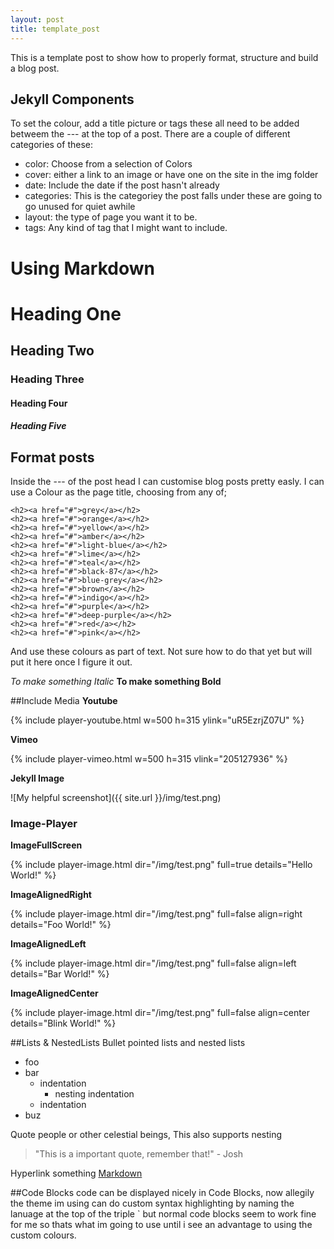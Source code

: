 ```yaml
---
layout: post
title: template_post
---
```


This is a template post to show how to properly format, structure and build a blog post.

## Jekyll Components
To set the colour, add a title picture or tags these all need to be added betweem the --- at the top of a post. There are a couple
of different categories of these:
* color: Choose from a selection of Colors
* cover: either a link to an image or have one on the site in the img folder
* date: Include the date if the post hasn't already
* categories: This is the categoriey the post falls under these are going to go unused for quiet awhile
* layout: the type of page you want it to be.
* tags: Any kind of tag that I might want to include.

# Using Markdown 

# Heading One
## Heading Two
### Heading Three
#### Heading Four
##### Heading Five

## Format posts
Inside the --- of the post head I can customise blog posts pretty easly. I can use a Colour as the page title, choosing from any of;

    <h2><a href="#">grey</a></h2>
    <h2><a href="#">orange</a></h2>
    <h2><a href="#">yellow</a></h2>
    <h2><a href="#">amber</a></h2>
    <h2><a href="#">light-blue</a></h2>
    <h2><a href="#">lime</a></h2>
    <h2><a href="#">teal</a></h2>
    <h2><a href="#">black-87</a></h2>
    <h2><a href="#">blue-grey</a></h2>
    <h2><a href="#">brown</a></h2>
    <h2><a href="#">indigo</a></h2>
    <h2><a href="#">purple</a></h2>
    <h2><a href="#">deep-purple</a></h2>
    <h2><a href="#">red</a></h2>
    <h2><a href="#">pink</a></h2>
And use these colours as part of text. Not sure how to do that yet but will put it here once I figure it out.

_To make something Italic_
**To make something Bold**

##Include Media
**Youtube**

{% include player-youtube.html w=500 h=315 ylink="uR5EzrjZ07U" %}

**Vimeo**

{% include player-vimeo.html w=500 h=315 vlink="205127936" %}

**Jekyll Image**

![My helpful screenshot]({{ site.url }}/img/test.png)

### **Image-Player**

**ImageFullScreen**

{% include player-image.html dir="/img/test.png" full=true details="Hello World!" %}

**ImageAlignedRight**

{% include player-image.html dir="/img/test.png" full=false align=right details="Foo World!" %}

**ImageAlignedLeft**

{% include player-image.html dir="/img/test.png" full=false align=left details="Bar World!" %}

**ImageAlignedCenter**

{% include player-image.html dir="/img/test.png" full=false align=center details="Blink World!" %}

##Lists & NestedLists
Bullet pointed lists and nested lists
* foo
* bar
    * indentation
        * nesting indentation
    * indentation
* buz

Quote people or other celestial beings, This also supports nesting
>"This is a important quote, remember that!" - Josh

Hyperlink something
[Markdown](http://daringfireball.net/projects/markdown/syntax)

##Code Blocks
code can be displayed nicely in Code Blocks, now allegily the theme im using can do custom syntax highlighting 
by naming the lanuage at the top of the triple ` but normal code blocks seem to work fine for me so thats what im
going to use until i see an advantage to using the custom colours.

